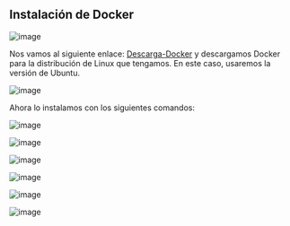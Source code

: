 ## Instalación de Docker ##

![image](https://github.com/AsdrubalCarbajosa/Servicios-de-Red-e-Internet/assets/91255302/8c78bff3-6ccd-4e58-a9b3-d0359edd7290)

Nos vamos al siguiente enlace: [Descarga-Docker](https://docs.docker.com/desktop/install/linux-install/) y descargamos Docker para la distribución de Linux que tengamos. En este caso, usaremos la versión de Ubuntu.

![image](https://github.com/AsdrubalCarbajosa/Servicios-de-Red-e-Internet/assets/91255302/88713d1b-b407-486d-935b-665f250623cc)

Ahora lo instalamos con los siguientes comandos:

![image](https://github.com/AsdrubalCarbajosa/Servicios-de-Red-e-Internet/assets/91255302/958fd554-3b8b-4a6d-8e8b-561b47fffc81)

![image](https://github.com/AsdrubalCarbajosa/Servicios-de-Red-e-Internet/assets/91255302/3498fe64-46ad-4559-8216-7ba5923a0a8f)

![image](https://github.com/AsdrubalCarbajosa/Servicios-de-Red-e-Internet/assets/91255302/7d7ff7aa-cef0-4b21-9f24-c3be94150c21)

![image](https://github.com/AsdrubalCarbajosa/Servicios-de-Red-e-Internet/assets/91255302/2c68b09f-de5e-411c-a860-4bb4c47e1f80)

![image](https://github.com/AsdrubalCarbajosa/Servicios-de-Red-e-Internet/assets/91255302/2582e0c7-b098-41df-a4ee-121f9811aa29)



![image](https://github.com/AsdrubalCarbajosa/Servicios-de-Red-e-Internet/assets/91255302/caa115e0-893b-467d-9193-c097ea1a576d)

